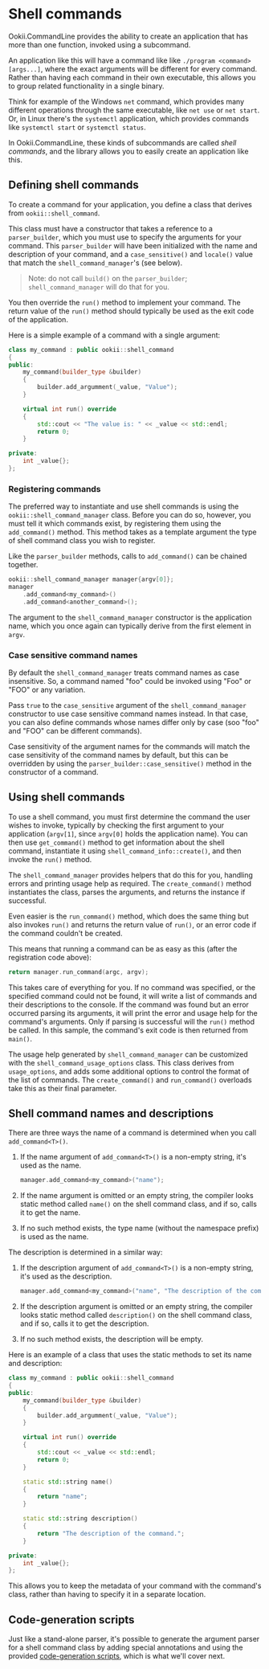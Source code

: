 # Shell commands

Ookii.CommandLine provides the ability to create an application that has more than one function,
invoked using a subcommand.

An application like this will have a command like like `./program <command> [args...]`, where the
exact arguments will be different for every command. Rather than having each command in their own
executable, this allows you to group related functionality in a single binary.

Think for example of the Windows `net` command, which provides many different operations through the
same executable, like `net use` or `net start`. Or, in Linux there's the `systemctl` application,
which provides commands like `systemctl start` or `systemctl status`.

In Ookii.CommandLine, these kinds of subcommands are called _shell commands_, and the library allows
you to easily create an application like this.

## Defining shell commands

To create a command for your application, you define a class that derives from `ookii::shell_command`.

This class must have a constructor that takes a reference to a `parser_builder`, which you must
use to specify the arguments for your command. This `parser_builder` will have been initialized with
the name and description of your command, and a `case_sensitive()` and `locale()`
value that match the `shell_command_manager`'s (see below).

> Note: do not call `build()` on the `parser_builder`; `shell_command_manager` will do that for
> you.

You then override the `run()` method to implement your command. The return value of the `run()`
method should typically be used as the exit code of the application.

Here is a simple example of a command with a single argument:

```c++
class my_command : public ookii::shell_command
{
public:
    my_command(builder_type &builder)
    {
        builder.add_argumment(_value, "Value");
    }

    virtual int run() override
    {
        std::cout << "The value is: " << _value << std::endl;
        return 0;
    }

private:
    int _value{};
};
```

### Registering commands

The preferred way to instantiate and use shell commands is using the `ookii::shell_command_manager`
class. Before you can do so, however, you must tell it which commands exist, by registering them
using the `add_command()` method. This method takes as a template argument the type of shell command
class you wish to register.

Like the `parser_builder` methods, calls to `add_command()` can be chained together.

```c++
ookii::shell_command_manager manager{argv[0]};
manager
    .add_command<my_command>()
    .add_command<another_command>();
```

The argument to the `shell_command_manager` constructor is the application name, which you once
again can typically derive from the first element in `argv`.

### Case sensitive command names

By default the `shell_command_manager` treats command names as case insensitive. So, a command
named "foo" could be invoked using "Foo" or "FOO" or any variation.

Pass `true` to the `case_sensitive` argument of the `shell_command_manager` constructor to use
case sensitive command names instead. In that case, you can also define commands whose names differ
only by case (soo "foo" and "FOO" can be different commands).

Case sensitivity of the argument names for the commands will match the case sensitivity of the
command names by default, but this can be overridden by using the `parser_builder::case_sensitive()`
method in the constructor of a command.

## Using shell commands

To use a shell command, you must first determine the command the user wishes to invoke, typically by
checking the first argument to your application (`argv[1]`, since `argv[0]` holds the application
name). You can then use `get_command()` method to get information about the shell command,
instantiate it using `shell_command_info::create()`, and then invoke the `run()` method.

The `shell_command_manager` provides helpers that do this for you, handling errors and printing
usage help as required. The `create_command()` method instantiates the class, parses the
arguments, and returns the instance if successful.

Even easier is the `run_command()` method, which does the same thing but also invokes `run()`
and returns the return value of `run()`, or an error code if the command couldn't be created.

This means that running a command can be as easy as this (after the registration code above):

```c++
return manager.run_command(argc, argv);
```

This takes care of everything for you. If no command was specified, or the specified command could
not be found, it will write a list of commands and their descriptions to the console. If the command
was found but an error occurred parsing its arguments, it will print the error and usage help for
the command's arguments. Only if parsing is successful will the `run()` method be called. In this
sample, the command's exit code is then returned from `main()`.

The usage help generated by `shell_command_manager` can be customized with the `shell_command_usage_options`
class. This class derives from `usage_options`, and adds some additional options to control the
format of the list of commands. The `create_command()` and `run_command()` overloads take this as
their final parameter.

## Shell command names and descriptions

There are three ways the name of a command is determined when you call `add_command<T>()`.

1. If the name argument of `add_command<T>()` is a non-empty string, it's used as the name.

    ```c++
    manager.add_command<my_command>("name");
    ```

2. If the name argument is omitted or an empty string, the compiler looks static method called
   `name()` on the shell command class, and if so, calls it to get the name.
3. If no such method exists, the type name (without the namespace prefix) is used as the name.

The description is determined in a similar way:

1. If the description argument of `add_command<T>()` is a non-empty string, it's used as the
   description.

    ```c++
    manager.add_command<my_command>("name", "The description of the command.");
    ```

2. If the description argument is omitted or an empty string, the compiler looks static method
   called `description()` on the shell command class, and if so, calls it to get the description.
3. If no such method exists, the description will be empty.

Here is an example of a class that uses the static methods to set its name and description:

```c++
class my_command : public ookii::shell_command
{
public:
    my_command(builder_type &builder)
    {
        builder.add_argumment(_value, "Value");
    }

    virtual int run() override
    {
        std::cout << _value << std::endl;
        return 0;
    }

    static std::string name()
    {
        return "name";
    }

    static std::string description()
    {
        return "The description of the command.";
    }

private:
    int _value{};
};
```

This allows you to keep the metadata of your command with the command's class, rather than having
to specify it in a separate location.

## Code-generation scripts

Just like a stand-alone parser, it's possible to generate the argument parser for a shell command
class by adding special annotations and using the provided [code-generation scripts](Scripts.md),
which is what we'll cover next.
